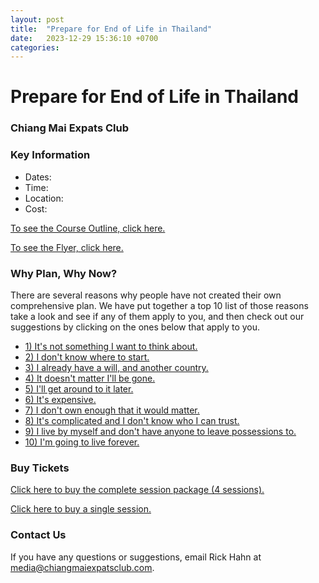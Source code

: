 ```yaml
---
layout: post
title:  "Prepare for End of Life in Thailand"
date:   2023-12-29 15:36:10 +0700
categories: 
---
```


# Prepare for End of Life in Thailand
### Chiang Mai Expats Club

### Key Information

* Dates:
* Time:
* Location:
* Cost:

[To see the Course Outline, click here.](/assets/2023-12-29-prepare-for-end-of-life-in-thailand/cec-eol-course-outline.pdf)

[To see the Flyer, click here.](/assets/2023-12-29-prepare-for-end-of-life-in-thailand/cec-eol-flyer.pdf)

### Why Plan, Why Now?

There are several reasons why people have not created their own comprehensive plan.
We have put together a top 10 list of those reasons take a look and see if any of them
apply to you, and then check out our suggestions by clicking on the ones below
that apply to you.

* [1) It's not something I want to think about.](/_markdown/2023-12-29-prepare-for-end-of-life-in-thailand/reason-01.md)
* [2) I don't know where to start.](/_markdown/2023-12-29-prepare-for-end-of-life-in-thailand/reason-02.md)
* [3) I already have a will, and another country.](/_markdown/2023-12-29-prepare-for-end-of-life-in-thailand/reason-03.md)
* [4) It doesn't matter I'll be gone.](/_markdown/2023-12-29-prepare-for-end-of-life-in-thailand/reason-04.md)
* [5) I'll get around to it later.](/_markdown/2023-12-29-prepare-for-end-of-life-in-thailand/reason-05.md)
* [6) It's expensive.](/_markdown/2023-12-29-prepare-for-end-of-life-in-thailand/reason-06.md)
* [7) I don't own enough that it would matter.](/_markdown/2023-12-29-prepare-for-end-of-life-in-thailand/reason-07.md)
* [8) It's complicated and I don't know who I can trust.](/_markdown/2023-12-29-prepare-for-end-of-life-in-thailand/reason-08.md)
* [9) I live by myself and don't have anyone to leave possessions to.](/_markdown/2023-12-29-prepare-for-end-of-life-in-thailand/reason-09.md)
* [10) I'm going to live forever.](/_markdown/2023-12-29-prepare-for-end-of-life-in-thailand/reason-10.md)

### Buy Tickets

[Click here to buy the complete session package (4 sessions).]()

[Click here to buy a single session.]()

### Contact Us

If you have any questions or suggestions, email Rick Hahn at media@chiangmaiexpatsclub.com.
